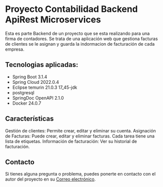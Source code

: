 # Proyecto Contabilidad Backend ApiRest Microservices

Esta es parte Backend de un proyecto que se esta realizando para una firma de contadores. Se trata de una aplicación web
que gestiona facturas de clientes se le asignan y guarda la indormacion de facturación de cada empresa.

## Tecnologias aplicadas:

* Spring Boot 3.1.4
* Spring Cloud 2022.0.4
* Eclipse temurin 21.0.3 17_45-jdk
* postgresql
* SpringDoc OpenAPI 2.1.0
* Docker 24.0.7

## Características
Gestión de clientes: Permite crear, editar y eliminar su cuenta.
Asignación de Facturas: Puede crear, editar y eliminar facturas. Cada tarea tiene una lista de etiquetas.
Información de facturación: Ver su historial de facturación.

## Contacto

Si tienes alguna pregunta o problema, puedes ponerte en contacto con el autor del proyecto en
su [Correo electrónico](mailto:davidsantiago434@gmail.com).
